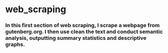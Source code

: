 # web_scraping

### In this first section of web scraping, I scrape a webpage from gutenberg.org. I then use clean the text and conduct semantic analysis, outputting summary statistics and descriptive graphs.
